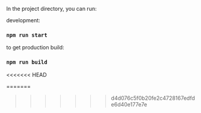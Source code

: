 In the project directory, you can run: 

development:
### `npm run start`

to get production build:
### `npm run build`
<<<<<<< HEAD



=======
>>>>>>> d4d076c5f0b20fe2c4728167edfde6d40e177e7e
